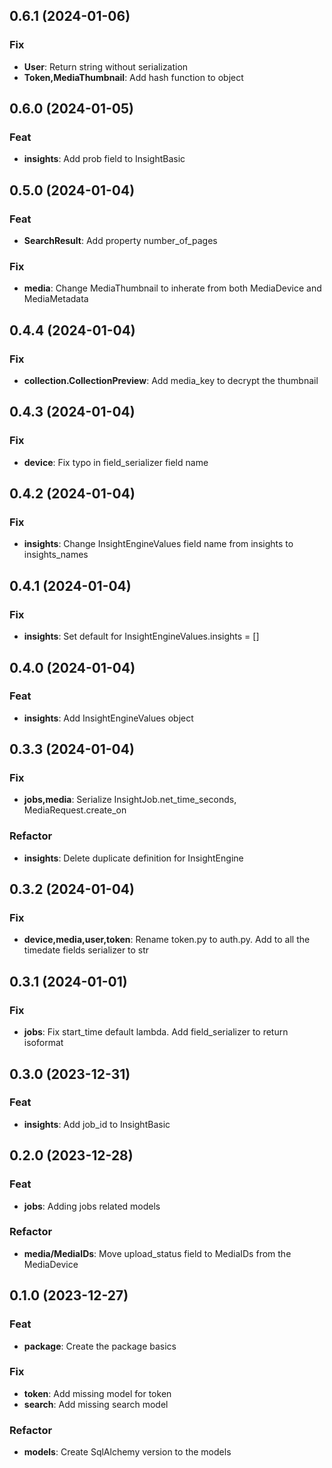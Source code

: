 ## 0.6.1 (2024-01-06)

### Fix

- **User**: Return string without serialization
- **Token,MediaThumbnail**: Add hash function to object

## 0.6.0 (2024-01-05)

### Feat

- **insights**: Add prob field to InsightBasic

## 0.5.0 (2024-01-04)

### Feat

- **SearchResult**: Add property number_of_pages

### Fix

- **media**: Change MediaThumbnail to inherate from both MediaDevice and MediaMetadata

## 0.4.4 (2024-01-04)

### Fix

- **collection.CollectionPreview**: Add media_key to decrypt the thumbnail

## 0.4.3 (2024-01-04)

### Fix

- **device**: Fix typo in field_serializer field name

## 0.4.2 (2024-01-04)

### Fix

- **insights**: Change InsightEngineValues field name from insights to insights_names

## 0.4.1 (2024-01-04)

### Fix

- **insights**: Set default for InsightEngineValues.insights = []

## 0.4.0 (2024-01-04)

### Feat

- **insights**: Add InsightEngineValues object

## 0.3.3 (2024-01-04)

### Fix

- **jobs,media**: Serialize InsightJob.net_time_seconds, MediaRequest.create_on

### Refactor

- **insights**: Delete duplicate definition for InsightEngine

## 0.3.2 (2024-01-04)

### Fix

- **device,media,user,token**: Rename token.py to auth.py. Add to all the timedate fields serializer to str

## 0.3.1 (2024-01-01)

### Fix

- **jobs**: Fix start_time default lambda. Add field_serializer to return isoformat

## 0.3.0 (2023-12-31)

### Feat

- **insights**: Add job_id to InsightBasic

## 0.2.0 (2023-12-28)

### Feat

- **jobs**: Adding jobs related models

### Refactor

- **media/MediaIDs**: Move upload_status field to MediaIDs from the MediaDevice

## 0.1.0 (2023-12-27)

### Feat

- **package**: Create the package basics

### Fix

- **token**: Add missing model for token
- **search**: Add missing search model

### Refactor

- **models**: Create SqlAlchemy version to the models
